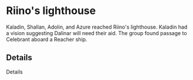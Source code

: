 # Riino's lighthouse
Kaladin, Shallan, Adolin, and Azure reached Riino's lighthouse. Kaladin had a vision suggesting Dalinar will need their aid. The group found passage to Celebrant aboard a Reacher ship.

## Details
Details
